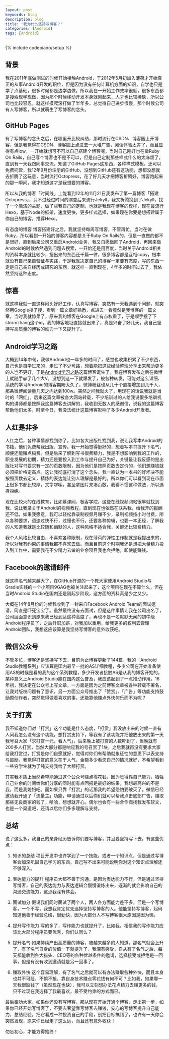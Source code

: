 ```yaml
---
layout: post
keywords: blog
description: blog
title: "我为什么坚持写博客？"
categories: [Android]
tags: [Android]
---
```

{% include codepiano/setup %}

## 背景
我在2011年底做测试的时候开始接触Android，于2012年5月初加入薄荷才开始真正的从事Android开发的职位，但是因为没有任何计算机方面的知识，自学也只是学了点基础，很多时候都是边学边做，所以我在一开始工作效率很低，很多东西都是搜索现学现做，因为那个时候移动开发本身就刚起来，人才也比较稀缺，所以公司也比较容忍。就这样摸爬滚打做了半年多，总觉得自己进步很慢，那个时候公司有人写博客，所以就萌生了写博客的念头。

## GitHub Pages
有了写博客的念头之后，在哪里开比较纠结，那时流行在CSDN、博客园上开博客，但是我觉得在CSDN、博客园上点进去一大堆广告，阅读体验太差了，而且显得有点low，一开始就想可不可以自己搭建个博客呢，当时自己刚好也在做Ruby On Rails，自己写个博客也不是不可以，但是自己定制那些样式什么的太麻烦了，直到有一天我跟同事交流，知道了GitHub Pages这东西，各种样式模板，还可以免费托管，我12年9月份注册的GitHub，没想到GitHub还有这功能，想都没想就去折腾了这玩意，当时流行Octopress，花了好几天才把博客折腾好，博客跑起来的那一瞬间，我才知道这才是我想要的博客。

所以从我的博客「时间线」上能看到12年的11月21日我发布了第一篇博客「搭建Octopress」，只不过经过时间的演变后来流行Jekyll，我又折腾换到了Jekyll，找了一个简洁的主题，做了些我自己的定制，也就是我现在博客的模样，现在最流行Hexo，基于Node的框架，速度更快，更多样式选择，如果现在你要是想搭建属于你自己的博客，推荐Hexo。

有态度的博客
博客搭建好之后，我就坚持每周写博客，不管再忙，当时在做Ruby，所以看到一开始的博客内容都是关于Ruby On Rails的，但是一直做的都不是很好，直到后来公司又重启Android业务，我又自愿做回了Android，再回来做Android的时候依然遇到问题去搜索，一开始还是用百度，当时关于Android相关的资料本身就比较少，搜出来的东西还千篇一律，很多博客都是互相copy，根本就没有自己亲自验证与实践，于是我就决定自己的博客一定要有态度，写的东西一定是自己亲自经历或研究的东西，就这样一直到现在，4年多的时间过去了，我依然坚持这种态度。

## 惊喜
就这样我就一直这样闷头好好工作，认真写博客，突然有一天我遇到个问题，就突然用Google搜了搜，看到一篇文章好熟悉，点进去一看竟然是我博客的一篇文章，当时我就惊呆了，原来我的博客在Google上有点权重了，于是顺手搜了下stormzhang这个id，我的博客地址直接就出来了，真是兴奋了好几天，我自己坚持写高质量的博客的动力一下又提升了。

## Android学习之路
大概到14年中旬，我做Android也一年多的时间了，感觉也收集积累了不少东西，自己也是自学过来的，走过了不少弯路，想着能把这些经验整理分享出来帮助更多的人岂不更好，于是[Android学习之路](http://stormzhang.com/android/2014/07/07/learn-android-from-rookie)这篇博客诞生了，我在博客发布之后在微博上就随手@了几个大V，没想到这一下就爆发了，被各种转发，可能对这么详细、系统的学习Android的博客期盼太久了，微博粉丝也从几十个直接增加到几千人，那条微博阅读量几天之内达到100w。突然之间我就火了，用现在的话说我就是当时的「网红」。后来这篇文章被各大网站转载，不少培训过的人给我说很多培训机构的讲师都是按照我这篇博客去讲解的，我收到无数人的感谢信，说我的这篇博客帮助他们太多，时至今日，我没法统计这篇博客影响了多少Android开发者。

## 人红是非多
人红之后，各种事情都找到你了。比如各大出版社找到我，说让我写本Android的书籍，他们免费帮我出版、宣传。我一开始觉得挺好的，想着写本书提升下名气，顺便还能赚点稿费。但是后来了解到写书很费精力，我是不想影响到我的工作的，职业发展的初期，精力还是要投入到工作与提升自己为好，关键最让我反感的是出版社对写书要求有一定的页数限制，因为他们是按照页数去定价的，他们想赚钱就必须把价格定高点。这让我彻底打消了这个念头，我一直认为一本书的好坏决不能按照页数去定义，精炼的表达能让别人理解是最好的。所以你们可以看到现在市面上很多书都比较厚，文字啰嗦，甚至拿图片来凑页数，我看不惯这种做法，所以选择拒绝。

现在比较火的在线教育，比如慕课网、极客学院，这些在线视频网站很早就找到我，说让我录关于Android的视频教程，直到现在也依然在联系我，给我开的报酬还不低，如果我愿意，我可以轻松靠录制视频月赚不少，录制视频按小时付费，所以各种要求，语速过快不行，过慢也不行，还要各种剪辑，也要一本正经，了解我的人知道我就是比较随和幽默的人，这种风格不适合我，关键还比较费精力。

我个人风格比较自由，不喜欢各种限制，现在薄荷的弹性工作制就是我提出来的，所以对我有约束的事情我都不喜欢去做。而且目前这个时期我还是想把大量精力投入到工作中，需要我花不少精力去做的业余项目我也会拒绝，即使能赚钱。

## Facebook的邀请邮件
就这样名气越来越大了，在GitHub开源的一个教大家使用Android Studio与Gradle实践的一个小项目9GAG也被关注起来了，这个项目在现在不算什么，但在当时Android Studio在国内还是刚起步阶段，这方面的资料真是少之又少。

大概在14年8月份的时候我收到了一封来自Facebook Android Team的面试邀请，简直是吓死宝宝了。虽然最终没有去面试，但是这件事情让我在公司出名了，公司层面意识到原来我已经到达这种高度了，再也不是一名默默无闻的初中级Android程序员了，之后升职加薪，对我加以重用，给我更多的权利去管理Android团队，我想这应该算是我坚持写博客的意外收获吧。

## 微信公众号
不管多忙，博客还是坚持写下去，目前为止博客更新了144篇，我的「Android Studio教程系列」应该算是国内最早一批的AS详细教程，多少公司在开始准备使用AS的时候是看的我的这个系列教程，多少开发者接触AS是从我的博客开始的，某种意义上Android Studio能在国内这么普及，我应该起到了一点推动作用。16年初，我决定在公众号上写文章，一方面是因为之前博客文章被各种转载不署名，让我对版权问题有了意识，另一方面公众号推出了「赞赏」、「广告」等功能支持鼓励原创作者，突然觉得做着喜欢的事，还能靠他赚点外快何乐而不为呢？

## 关于打赏
我不知道你们对「打赏」这个功能是什么态度，「打赏」我没放出来的时候一直有人问我怎么没有这个功能，想打赏支持下，等我有了该功能并把他放出来的第一天我号召大家「求打赏一元，看人气」，后来晚上被打赏的人数吓到了，当晚就有200多人打赏，当然大部分都是响应我的号召赏了1块，之后我就再没有要求大家给我打赏过，打赏是你们自愿就好，觉得对你们有帮助就象征性的意思下以表支持与鼓励，我觉得打赏的意义在于人气，金额多少看您自己的情况就好，不希望看到一些穷学生就为了纯支持我给了大额打赏。

其实我本质上当然希望能通过这个公众号赚点零花钱，因为觉得靠自己能力，牺牲自己业余的时间给你们分享的同时能有点回报是最好的结果，我想最高兴的不是我，而是我媳妇吧。而如果只靠「打赏」的话那我的希望恐怕要破灭了，微信已经邀请我开通了「流量主」功能，申请通过以后你们就可以帮我点击底部广告，赚取那些无良商家的钱了，哈哈，想想就开心。偶尔也会有一些合作商找我发布软文，也是一个渠道吧，还请以后你们多多理解与支持。

## 总结
说了这么多，我自己的亲身经历告诉你们要写博客，并且要坚持写下去，有这些优点：

1. 知识的总结
项目开发中也许学到了一个技能，或者一个知识点，但是通过写博客会加深巩固自己学习的东西，自己写不出来可能说明你对这个知识点理解还不够深入。

2. 表达能力的提升
程序员大都不善于沟通，是因为表达能力不行，但是通过坚持写博客，自己的表达能力与表达逻辑会慢慢锻炼出来，逐渐的就会影响自己的沟通交流能力，这点我深有体会。

3. 面试加分
假设我们同时面试了两个人，两人各方面能力差不多，但是一个写博客，一个不写，我想我肯定优先选择坚持写博客的人。他能坚持写博客，起码知道他善于经验总结，很勤快，因为大部分人不写博客很大原因是因为懒。

4. 提升写作能力
写的多了，写作能力也就提升了，比如我，相信我的写作能力应该比大部分程序员要优秀，你们认同么？

5. 提升名气
如果持续产出高质量的博客，被越来越多的人知道，那名气就会上升了，有了名气自身的价值一下就提升了，我深有感受，自从有了名气之后，每天都能收到各大猎头、CEO等的各种优越条件的邀请，选择接受或拒绝是一回事，但是有没有收到邀请就是另一回事了。

6. 赚取外快
这个容易理解，有了名气之后就可以有办法赚取各种外快，而且本身也并不可耻，不偷不抢，靠自身技术赚点零花钱有何不可？比如我，如果哪一天我很缺钱了（虽然现在也缺），我可以立刻想办法花点精力去赚更多的钱，只不过现在我选择了我最喜欢，最不受约束的方式而已。

最后奉劝大家，如果你还没有写博客，那从现在开始开通个博客，走出第一步，如果你已经开始写博客了，不要去奢望靠写博客去赚钱，安心的写博客提升自己能力，总结经验，把它看成一种投资自己的手段，别把目标搞错了，也许有一天你会突然发现，原来你已经走了这么远，而且还有意外收获！

勿忘初心，才能方得始终！